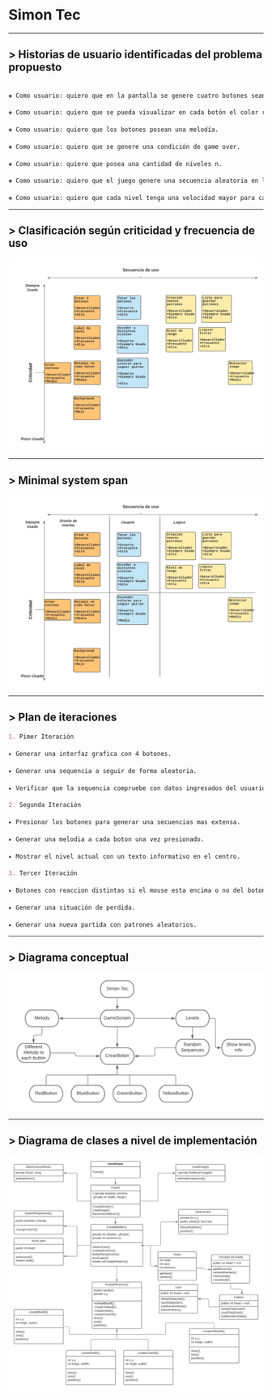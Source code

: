 # Simon Tec


***
## > Historias de usuario identificadas del problema propuesto
```markdown

❖ Como usuario: quiero que en la pantalla se genere cuatro botones sean de colores distintos.

❖ Como usuario: quiero que se pueda visualizar en cada botón el color rojo, verde, amarillo y azul.

❖ Como usuario: quiero que los botones posean una melodía.

❖ Como usuario: quiero que se genere una condición de game over.

❖ Como usuario: quiero que posea una cantidad de niveles n.

❖ Como usuario: quiero que el juego genere una secuencia aleatoria en los botones.

❖ Como usuario: quiero que cada nivel tenga una velocidad mayor para cada secuencia.
```


***
## > Clasificación según criticidad y frecuencia de uso
![imagen de criticidad](plan/criticidad_1.png)


***
## > Minimal system span
![Imagen de minimal span](plan/spanM_1.png)


***
## > Plan de iteraciones
```markdown
1. Pimer Iteración

▸ Generar una interfaz grafica con 4 botones.

▸ Generar una sequencia a seguir de forma aleatoria.

▸ Verificar que la sequencia compruebe con datos ingresados del usuario.

2. Segunda Iteración

▸ Presionar los botones para generar una secuencias mas extensa.

▸ Generar una melodia a cada boton una vez presionado.

▸ Mostrar el nivel actual con un texto informativo en el centro.

3. Tercer Iteración

▸ Botones con reaccion distintas si el mouse esta encima o no del boton.

▸ Generar una situación de perdida.

▸ Generar una nueva partida con patrones aleatorios.

```

***
## > Diagrama conceptual
![Imagen de Conceptual](plan/conceptual_1.png)

***
## > Diagrama de clases a nivel de implementación 
![Imagen de class](plan/SimonTec_11.png)
